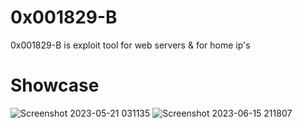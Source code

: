 # 0x001829-B
0x001829-B is exploit tool for web servers &amp; for home ip's

# Showcase
![Screenshot 2023-05-21 031135](https://github.com/ASMRoyal/0x001829-B/assets/89786570/e51f1aa6-cac8-4570-8360-7c1d2ddc5116)
![Screenshot 2023-06-15 211807](https://github.com/ASMRoyal/0x001829-B/assets/89786570/32c9fd53-3c8b-4e12-8b89-b6563ffb019c)
